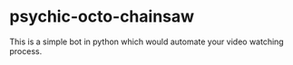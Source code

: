 # psychic-octo-chainsaw
This is a simple bot in python which would automate your video watching process.
